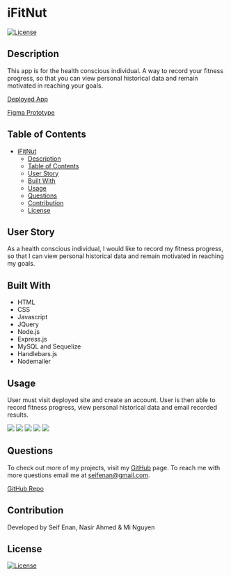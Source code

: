 # iFitNut  
[![License](https://img.shields.io/badge/License-MIT-blue.svg)](https://opensource.org/licenses/mit/)

## Description
This app is for the health conscious individual. A way to record your fitness progress, so that you can view personal historical data and remain motivated in reaching your goals.

[Deployed App](https://ifitnut.herokuapp.com/)

[Figma Prototype](https://www.figma.com/proto/B7AgiAPbaPIpIC0m44cBpg/Project-2---iFitNut?node-id=2%3A36&scaling=min-zoom&page-id=0%3A1&starting-point-node-id=2%3A36)

## Table of Contents 
- [iFitNut](#ifitnut)
  - [Description](#description)
  - [Table of Contents](#table-of-contents)
  - [User Story](#user-story)
  - [Built With](#built-with)
  - [Usage](#usage)
  - [Questions](#questions)
  - [Contribution](#contribution)
  - [License](#license)

## User Story
As a health conscious individual, I would like to record my fitness progress, so that I can view personal historical data and remain motivated in reaching my goals. 
 
## Built With
- HTML
- CSS
- Javascript
- JQuery
- Node.js
- Express.js
- MySQL and Sequelize
- Handlebars.js
- Nodemailer

## Usage 
User must visit deployed site and create an account. User is then able to record fitness progress, view personal historical data and email recorded results. 

<img src="public\images\main.png">
<img src="public\images\login.png">
<img src="public\images\signup.png">
<img src="public\images\add-new.png">
<img src="public\images\dashboard.png">

## Questions
To check out more of my projects, visit my [GitHub](https://github.com/seifenan) page.
To reach me with more questions email me at seifenan@gmail.com. 

[GitHub Repo](https://github.com/Seifenan/iFitNut)

## Contribution 
Developed by Seif Enan, Nasir Ahmed & Mi Nguyen

## License
[![License](https://img.shields.io/badge/License-MIT-blue.svg)](https://opensource.org/licenses/mit/)
